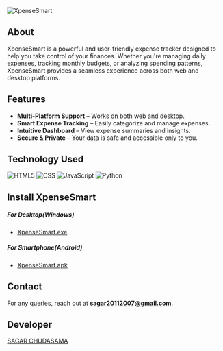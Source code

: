 ![XpenseSmart](https://github.com/user-attachments/assets/96da4d28-364a-4bf8-b7a8-a1c79b3eb796)

## About

XpenseSmart is a powerful and user-friendly expense tracker designed to help you take control of your finances. Whether you're managing daily expenses, tracking monthly budgets, or analyzing spending patterns, XpenseSmart provides a seamless experience across both web and desktop platforms.

## Features

- **Multi-Platform Support** – Works on both web and desktop.
- **Smart Expense Tracking** – Easily categorize and manage expenses.
- **Intuitive Dashboard** – View expense summaries and insights.
- **Secure & Private** – Your data is safe and accessible only to you.


## Technology Used

![HTML5](https://img.shields.io/badge/html5-%23E34F26.svg?style=for-the-badge&logo=html5&logoColor=white) ![CSS](https://img.shields.io/badge/css3-%23E34F22173.svg?style=for-the-badge&logo=css3&logoColor=white) ![JavaScript](https://img.shields.io/badge/javascript-ffca28?style=for-the-badge&logo=javascript&logoColor=black) ![Python](https://img.shields.io/badge/Python-3776AB?style=for-the-badge&logo=python&logoColor=white)


## Install XpenseSmart

##### For Desktop(Windows)

- [XpenseSmart.exe](https://drive.google.com/file/d/1XujPLwtYw38wayJ2O3pLg9lfvsIlz2cE/view?usp=sharing)

##### For Smartphone(Android)

- [XpenseSmart.apk](https://drive.google.com/file/d/1yS-X60gTermUCZzKmGPAVbWowL0G8_us/view?usp=drive_link)

## Contact

For any queries, reach out at **sagar20112007@gmail.com**.


## Developer

[SAGAR CHUDASAMA](https://sagarchudasama-git.github.io/PortfolioWebsite-by-Sagar/)
